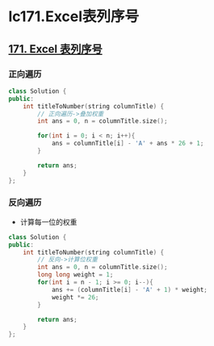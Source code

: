 # lc171.Excel表列序号


## [171. Excel 表列序号](https://leetcode-cn.com/problems/excel-sheet-column-number/)

### 正向遍历

``` cpp
class Solution {
public:
    int titleToNumber(string columnTitle) {
        // 正向遍历->叠加权重
        int ans = 0, n = columnTitle.size();

        for(int i = 0; i < n; i++){
            ans = columnTitle[i] - 'A' + ans * 26 + 1;
        }

        return ans;
    }
};
```

### 反向遍历

+ 计算每一位的权重

``` cpp
class Solution {
public:
    int titleToNumber(string columnTitle) {
        // 反向->计算位权重
        int ans = 0, n = columnTitle.size();
        long long weight = 1;
        for(int i = n - 1; i >= 0; i--){
            ans += (columnTitle[i] - 'A' + 1) * weight;
            weight *= 26;
        }

        return ans;
    }
};
```




